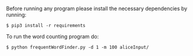Before running any program please install the necessary dependencies by running:
```
$ pip3 install -r requirements
```

To run the word counting program do:

```
$ python frequentWordFinder.py -d 1 -m 100 aliceInput/

```